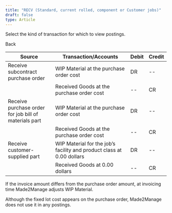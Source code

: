 ```yaml
---
title: "RECV (Standard, current rolled, component or Customer jobs)"
draft: false
type: Article
---
```


Select the kind of transaction for which to view postings. 

Back

| Source                                                | Transaction/Accounts                                                  | Debit | Credit |
|-------------------------------------------------------|-----------------------------------------------------------------------|-------|--------|
| Receive subcontract purchase order                  | WIP Material at the purchase order cost                               | DR    | --     |
|                                                       | Received Goods at the purchase order cost                             | --    | CR     |
| Receive purchase order for job bill of materials part | WIP Material at the purchase order cost                               | DR    | --     |
|                                                       | Received Goods at the purchase order cost                             | --    | CR     |
| Receive customer-supplied part                        | WIP Material for the job’s facility and product class at 0.00 dollars | DR    | --     |
|                                                       | Received Goods at 0.00 dollars                                        | --    | CR     |

If the invoice amount differs from the purchase order amount, at invoicing time Made2Manage adjusts WIP Material.

 Although the fixed lot cost appears on the purchase order, Made2Manage does not use it in any postings.